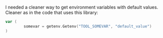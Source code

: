 I needed a cleaner way to get environment variables with default
values. Cleaner as in the code that uses this library:

~~~~go
var (
        somevar = getenv.Getenv("TOOL_SOMEVAR", "default_value")
)
~~~~
